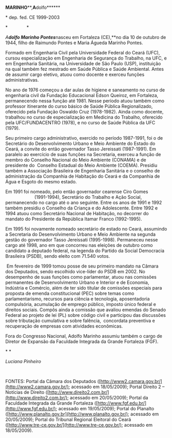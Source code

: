 **MARINHO****,****A****dolfo******

\* dep. fed. CE 1999-2003

*               *

*A**dolfo Marinho Pontes***nasceu em Fortaleza (CE),**no dia 10 de
outubro de 1944, filho de Raimundo Pontes e Maria Águeda Marinho Pontes.

Formado em Engenharia Civil pela Universidade Federal do Ceará (UFC),
cursou especialização em Engenharia de Segurança do Trabalho, na UFC, e
em Engenharia Sanitária, na Universidade de São Paulo (USP), instituição
na qual também fez mestrado em Saúde Pública e Saúde Ambiental. Antes de
assumir cargo eletivo, atuou como docente e exerceu funções
administrativas.

No ano de 1976 começou a dar aulas de higiene e saneamento no curso de
engenharia civil da Fundação Educacional Edson Queiroz, em Fortaleza,
permanecendo nessa função até 1981. Nesse período atuou também como
professor itinerante do curso básico de Saúde Pública Regionalizado,
oferecido pela Fundação Oswaldo Cruz (1978-1982). Ainda como docente,
trabalhou no curso de especialização em Medicina do Trabalho, oferecido
pela UFC/FUNDACENTRO (1978), e no curso de Saúde Pública da UFC (1979).

Seu primeiro cargo administrativo, exercido no período 1987-1991, foi o
de Secretário do Desenvolvimento Urbano e Meio Ambiente do Estado do
Ceará, a convite do então governador Tasso Jereissati (1987-1991). Em
paralelo ao exercício de suas funções na Secretaria, exerceu a função de
membro do Conselho Nacional do Meio Ambiente (CONAMA) e de presidente do
 Conselho Estadual do Meio Ambiente (COEMA). Presidiu também a
Associação Brasileira de Engenharia Sanitária e o conselho de
administração da Companhia de Habitação do Ceará e da Companhia de Água
e Esgoto do mesmo estado.

Em 1991 foi nomeado, pelo então governador cearense Ciro Gomes
                       (1991-1994), Secretário do Trabalho e Ação
Social, permanecendo no cargo até o ano seguinte. Entre os anos de 1991
e 1992 também presidiu o Conselho da Criança e do Adolescente. Entre
1992 e 1994 atuou como Secretário Nacional de Habitação, no decorrer do
mandato do Presidente da República Itamar Franco (1992-1995).

Em 1995 foi novamente nomeado secretário de estado no Ceará, assumindo a
Secretaria do Desenvolvimento Urbano e Meio Ambiente na segunda gestão
do governador Tasso Jereissati (1995-1998). Permaneceu nesse cargo até
1998, ano em que concorreu nas eleições de outubro como candidato a
deputado federal, na legenda do Partido da Social Democracia Brasileira
(PSDB), sendo eleito com 71.540 votos.

 Em fevereiro de 1999 tomou posse de seu primeiro mandato na Câmara dos
Deputados, sendo escolhido vice-líder do PSDB em 2002. No desempenho de
suas funções como parlamentar, atuou nas comissões permanentes de
Desenvolvimento Urbano e Interior e de Economia, Indústria e Comércio,
além de ter sido titular de comissões especiais para proposta de emenda
constitucional (PEC) sobre temas como parlamentarismo, recursos para
ciência e tecnologia, aposentadoria compulsória, acumulação de emprego
público, imposto único federal e direitos sociais. Compôs ainda a
comissão que avaliou emendas do Senado Federal ao projeto de lei (PL)
sobre código civil e participou das discussões sobre tributação
cumulativa e sobre falência,  concordata preventiva e recuperação de
empresas com atividades econômicas.

Fora do Congresso Nacional, Adolfo Marinho assumiu também o cargo de
Diretor de Expansão da Faculdade Integrada da Grande Fortaleza (FGF).

* *

*Luciana Pinheiro*

 

FONTES: Portal da Câmara dos Deputados
([http://www2.camara.gov.br/](http://www2.camara.gov.br/); acessado em
18/05/2009); Portal Direito 2 – Notícias de Direito
([http://www.direito2.com.br/](http://www.direito2.com.br/); acessado em
20/05/2009); Portal da Faculdade Integrada da Grande Fortaleza
([http://www.fgf.edu.br/](http://www.fgf.edu.br/); acessado em
19/05/2009); Portal do Planalto
([http://www.planalto.gov.br](http://www.planalto.gov.br/); acessado em
20/05/2009); Portal do Tribunal Regional Eleitoral do Ceará
([http://www.tre-ce.gov.br/](http://www.tre-ce.gov.br/); acessado em
18/05/2009).

